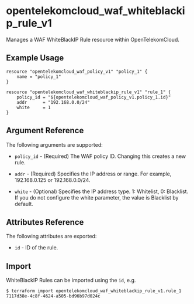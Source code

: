 # opentelekomcloud_waf_whiteblackip_rule_v1

Manages a WAF WhiteBlackIP Rule resource within OpenTelekomCloud.

## Example Usage

```hcl
resource "opentelekomcloud_waf_policy_v1" "policy_1" {
	name = "policy_1"
}

resource "opentelekomcloud_waf_whiteblackip_rule_v1" "rule_1" {
	policy_id = "${opentelekomcloud_waf_policy_v1.policy_1.id}"
	addr      = "192.168.0.0/24"
	white     = 1
}
```

## Argument Reference

The following arguments are supported:

* `policy_id` - (Required) The WAF policy ID. Changing this creates a new rule.

* `addr` - (Required) Specifies the IP address or range. For example, 192.168.0.125 or 192.168.0.0/24.

* `white` - (Optional) Specifies the IP address type. 1: Whitelist, 0: Blacklist. If you do not configure
	the white parameter, the value is Blacklist by default.

## Attributes Reference

The following attributes are exported:

* `id` -  ID of the rule.

## Import

WhiteBlackIP Rules can be imported using the `id`, e.g.

```
$ terraform import opentelekomcloud_waf_whiteblackip_rule_v1.rule_1 7117d38e-4c8f-4624-a505-bd96b97d024c
```
